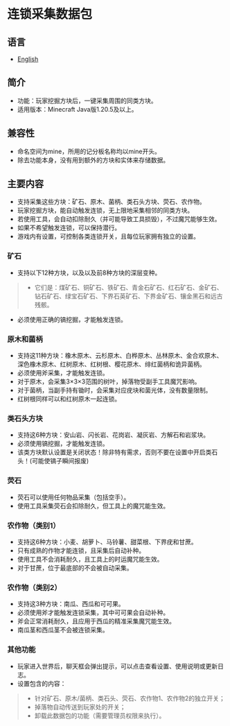 # 连锁采集数据包

## 语言
* [English](README.md)

## 简介
* 功能：玩家挖掘方块后，一键采集周围的同类方块。
* 适用版本：Minecraft Java版1.20.5及以上。

## 兼容性
* 命名空间为mine，所用的记分板名称均以mine开头。
* 除去功能本身，没有用到额外的方块和实体来存储数据。

## 主要内容
* 支持采集这些方块：矿石、原木、菌柄、类石头方块、荧石、农作物。
* 玩家挖掘方块，能自动触发连锁，无上限地采集相邻的同类方块。
* 若使用工具，会自动扣除耐久（并可能导致工具损毁），不过魔咒能够生效。
* 如果不希望触发连锁，可以保持潜行。
* 游戏内有设置，可控制各类连锁开关，且每位玩家拥有独立的设置。

### 矿石
* 支持以下12种方块，以及以及前8种方块的深层变种。
>* 它们是：煤矿石、铜矿石、铁矿石、青金石矿石、红石矿石、金矿石、钻石矿石、绿宝石矿石、下界石英矿石、下界金矿石、镶金黑石和远古残骸。
* 必须使用正确的镐挖掘，才能触发连锁。

### 原木和菌柄
* 支持这11种方块：橡木原木、云杉原木、白桦原木、丛林原木、金合欢原木、深色橡木原木、红树原木、红树根、樱花原木、绯红菌柄和诡异菌柄。
* 必须使用斧采集，才能触发连锁。
* 对于原木，会采集3×3×3范围的树叶，掉落物受副手工具魔咒影响。
* 对于菌柄，当副手持有锄时，会采集对应疣块和菌光体，没有数量限制。
* 红树根同样可以和红树原木一起连锁。

### 类石头方块
* 支持这6种方块：安山岩、闪长岩、花岗岩、凝灰岩、方解石和岩浆块。
* 必须使用镐挖掘，才能触发连锁。
* 该类方块默认设置是关闭状态！除非特有需求，否则不要在设置中开启类石头！(可能使镐子瞬间报废)

### 荧石
* 荧石可以使用任何物品采集（包括空手）。
* 使用工具采集荧石会扣除耐久，但工具上的魔咒能生效。

### 农作物（类别1）
* 支持这6种方块：小麦、胡萝卜、马铃薯、甜菜根、下界疣和甘蔗。
* 只有成熟的作物才能连锁，且采集后自动补种。
* 使用工具不会消耗耐久，且工具上的时运魔咒能生效。
* 对于甘蔗，位于最底部的不会被自动采集。

### 农作物（类别2）
* 支持这3种方块：南瓜、西瓜和可可果。
* 必须使用斧才能触发连锁采集，其中可可果会自动补种。
* 斧会正常消耗耐久，且应用于西瓜的精准采集魔咒能生效。
* 南瓜茎和西瓜茎不会被连锁采集。

### 其他功能
* 玩家进入世界后，聊天框会弹出提示，可以点击查看设置、使用说明或更新日志。
* 设置包含的内容：
>* 针对矿石、原木/菌柄、类石头、荧石、农作物1、农作物2的独立开关；
>* 掉落物自动传送到玩家处的开关；
>* 卸载此数据包的功能（需要管理员权限来执行）。
